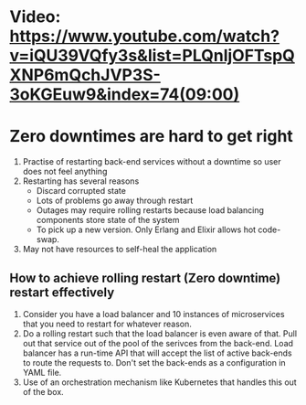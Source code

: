 # Video: https://www.youtube.com/watch?v=iQU39VQfy3s&list=PLQnljOFTspQXNP6mQchJVP3S-3oKGEuw9&index=74(09:00)
# Zero downtimes are hard to get right

1. Practise of restarting back-end services without a downtime so user does not feel anything
2. Restarting has several reasons
    - Discard corrupted state
    - Lots of problems go away through restart
    - Outages may require rolling restarts because load balancing components store state of the system
    - To pick up a new version. Only Erlang and Elixir allows hot code-swap.
3. May not have resources to self-heal the application


## How to achieve rolling restart (Zero downtime) restart effectively
1. Consider you have a load balancer and 10 instances of microservices that you need to restart for whatever reason.
2. Do a rolling restart such that the load balancer is even aware of that. Pull out that service out of the pool of the serivces from the back-end. Load balancer has a run-time API that will accept the list of active back-ends to route the requests to. Don't set the back-ends as a configuration in YAML file.
3. Use of an orchestration mechanism like Kubernetes that handles this out of the box. 